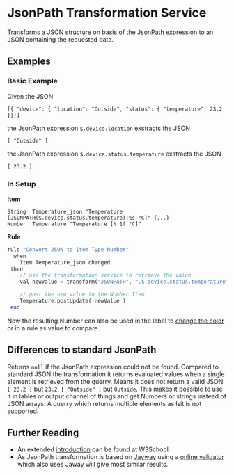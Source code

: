 # JsonPath Transformation Service

Transforms a JSON structure on basis of the [JsonPath](https://github.com/jayway/JsonPath#jayway-jsonpath) expression to an JSON containing the requested data.

## Examples

### Basic Example

Given the JSON

```
[{ "device": { "location": "Outside", "status": { "temperature": 23.2 }}}]
```

the JsonPath expression `$.device.location` exstracts the JSON

```
[ "Outside" ]
```

the JsonPath expression `$.device.status.temperature` exstracts the JSON

```
[ 23.2 ]
```

### In Setup

**Item**

```csv
String  Temperature_json "Temperature [JSONPATH($.device.status.temperature):%s °C]" {...}
Number  Temperature "Temperature [%.1f °C]"
```

**Rule**

```php
rule "Convert JSON to Item Type Number"
  when
    Item Temperature_json changed
 then
    // use the transformation service to retrieve the value
    val newValue = transform("JSONPATH", ".$.device.status.temperature", Temperature_json.state.toString)

    // post the new value to the Number Item
    Temperature.postUpdate( newValue )
 end
```

Now the resulting Number can also be used in the label to [change the color](https://docs.openhab.org/configuration/sitemaps.html#label-and-value-colors) or in a rule as value to compare.

## Differences to standard JsonPath

Returns `null` if the JsonPath expression could not be found.
Compared to standard JSON the transformation it returns evaluated values when a single alement is retrieved from the querry.
Means it does not return a valid JSON `[ 23.2 ]` but `23.2`, `[ "Outside" ]` but `Outside`.
This makes it possible to use it in lables or output channel of things and get Numbers or strings instead of JSON arrays.
A querry which returns multiple elements as lsit is not supported.

## Further Reading
* An extended [introduction](https://www.w3schools.com/js/js_json_intro.asp) can be found at W3School.
* As JsonPath transformation is based on [Jayway](https://github.com/json-path/JsonPath) using a [online validator](https://jsonpath.herokuapp.com/) which also uses Jaway will give most similar results. 
